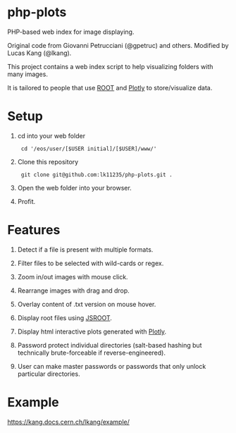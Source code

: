 php-plots
=========

PHP-based web index for image displaying.

Original code from Giovanni Petrucciani (@gpetruc) and others. Modified by Lucas Kang (@lkang).

This project contains a web index script to help visualizing folders with many images.

It is tailored to people that use [ROOT](http://root.cern.ch) and [Plotly](https://plotly.com/) to store/visualize data.

# Setup

1. cd into your web folder

        cd '/eos/user/[$USER initial]/[$USER]/www/'

1. Clone this repository

        git clone git@github.com:lk11235/php-plots.git .

1. Open the web folder into your browser.

1. Profit.

# Features

1. Detect if a file is present with multiple formats.

1. Filter files to be selected with wild-cards or regex.

1. Zoom in/out images with mouse click.

1. Rearrange images with drag and drop.

1. Overlay content of .txt version on mouse hover.

1. Display root files using [JSROOT](https://root.cern.ch/js/).

1. Display html interactive plots generated with [Plotly](https://plotly.com/).

1. Password protect individual directories (salt-based hashing but technically brute-forceable if reverse-engineered).

1. User can make master passwords or passwords that only unlock particular directories.

# Example

https://kang.docs.cern.ch/lkang/example/
